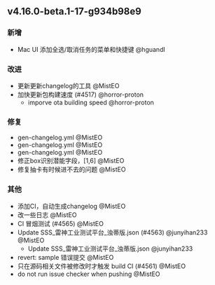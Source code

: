 ## v4.16.0-beta.1-17-g934b98e9

### 新增

- Mac UI 添加全选/取消任务的菜单和快捷键 @hguandl

### 改进

- 更新更新changelog的工具 @MistEO
- 加快更新包构建速度 (#4517) @horror-proton
   - imporve ota building speed @horror-proton

### 修复

- gen-changelog.yml @MistEO
- gen-changelog.yml @MistEO
- gen-changelog.yml @MistEO
- 修正box识别潜能字段，[1,6] @MistEO
- 修复抽卡有时候进不去的问题 @MistEO

### 其他

- 添加CI，自动生成changelog @MistEO
- 改一些日志 @MistEO
- CI 冒烟测试 (#4565) @MistEO
- Update SSS_雷神工业测试平台_浊蒂版.json (#4563) @junyihan233 @MistEO
   - Update SSS_雷神工业测试平台_浊蒂版.json @junyihan233
- revert: sample 错误提交 @MistEO
- 只在源码相关文件被修改时才触发 build CI (#4561) @MistEO
- do not run issue checker when pushing @MistEO
